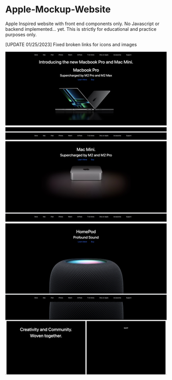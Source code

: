 # Apple-Mockup-Website

Apple Inspired website with front end components only. No Javascript or backend implemented... yet. This is strictly for educational and practice purposes only.

[UPDATE 01/25/2023] Fixed broken links for icons and images

![alt text](/Apple%20-%20Mock%20up%20website/images/Apple-Mockup-web-1.jpg)
![alt text](/Apple%20-%20Mock%20up%20website/images/Apple-Mockup-web-2.jpg)
![alt text](/Apple%20-%20Mock%20up%20website/images/Apple-Mockup-web-3.jpg)
![alt text](/Apple%20-%20Mock%20up%20website/images/Apple-Mockup-web-4.jpg)
